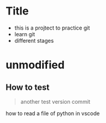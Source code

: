 # Title

* this is a projtect to practice git
* learn git
* different stages

# unmodified

## How to test

> another test version
> commit

how to read a file of python in vscode